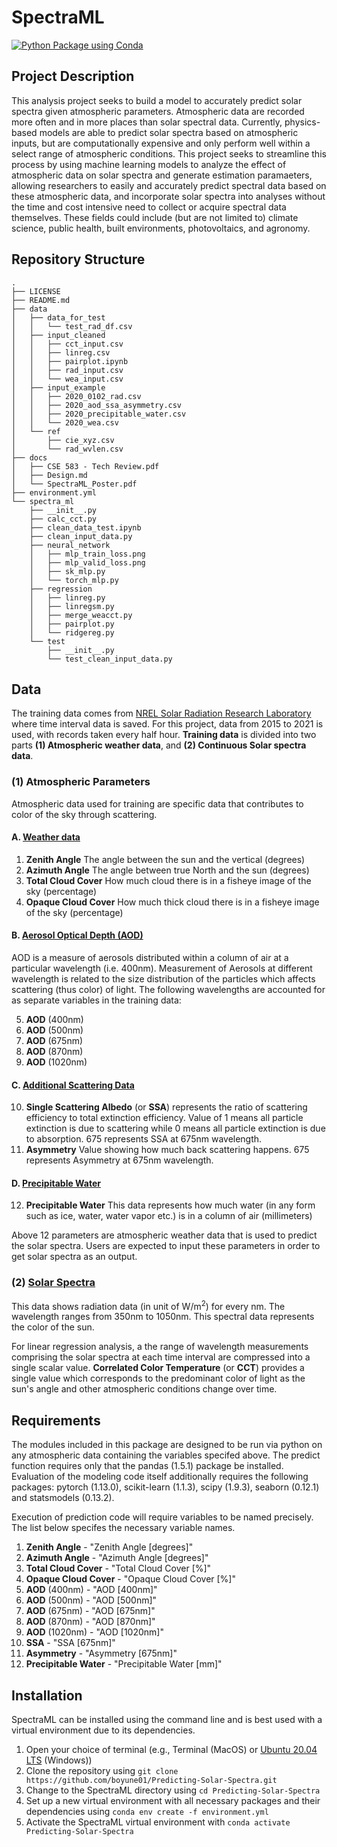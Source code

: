 # SpectraML

[![Python Package using Conda](https://github.com/boyune01/Predicting-Solar-Spectra/actions/workflows/python-package-conda.yml/badge.svg)](https://github.com/boyune01/Predicting-Solar-Spectra/actions/workflows/python-package-conda.yml)
        
## Project Description
This analysis project seeks to build a model to accurately predict solar spectra given atmospheric parameters. Atmospheric data are recorded more often and in more places than solar spectral data. Currently, physics-based models are able to predict solar spectra based on atmospheric inputs, but are computationally expensive and only perform well within a select range of atmospheric conditions. This project seeks to streamline this process by using machine learning models to analyze the effect of atmospheric data on solar spectra and generate estimation paramaeters, allowing researchers to easily and accurately predict spectral data based on these atmospheric data, and incorporate solar spectra into analyses without the time and cost intensive need to collect or acquire spectral data themselves. These fields could include (but are not limited to) climate science, public health, built environments, photovoltaics, and agronomy. 

## Repository Structure
```
.
├── LICENSE
├── README.md
├── data
│   ├── data_for_test
│   │   └── test_rad_df.csv
│   ├── input_cleaned
│   │   ├── cct_input.csv
│   │   ├── linreg.csv
│   │   ├── pairplot.ipynb
│   │   ├── rad_input.csv
│   │   └── wea_input.csv
│   ├── input_example
│   │   ├── 2020_0102_rad.csv
│   │   ├── 2020_aod_ssa_asymmetry.csv
│   │   ├── 2020_precipitable_water.csv
│   │   └── 2020_wea.csv
│   └── ref
│       ├── cie_xyz.csv
│       └── rad_wvlen.csv
├── docs
│   ├── CSE 583 - Tech Review.pdf
│   ├── Design.md
│   └── SpectraML_Poster.pdf
├── environment.yml
└── spectra_ml
    ├── __init__.py
    ├── calc_cct.py
    ├── clean_data_test.ipynb
    ├── clean_input_data.py
    ├── neural_network
    │   ├── mlp_train_loss.png
    │   ├── mlp_valid_loss.png
    │   ├── sk_mlp.py
    │   └── torch_mlp.py
    ├── regression
    │   ├── linreg.py
    │   ├── linregsm.py
    │   ├── merge_weacct.py
    │   ├── pairplot.py
    │   └── ridgereg.py
    └── test
        ├── __init__.py
        └── test_clean_input_data.py
```

## Data
The training data comes from [NREL Solar Radiation Research Laboratory](https://midcdmz.nrel.gov/apps/sitehome.pl?site=BMS) where time interval data is saved. For this project, data from 2015 to 2021 is used, with records taken every half hour. **Training data** is divided into two parts **(1) Atmospheric weather data**, and **(2) Continuous Solar spectra data**. 

### (1) Atmospheric Parameters
Atmospheric data used for training are specific data that contributes to color of the sky through scattering. 

#### A. [Weather data](https://midcdmz.nrel.gov/apps/day.pl?BMS)
1. **Zenith Angle** The angle between the sun and the vertical (degrees)
2. **Azimuth Angle** The angle between true North and the sun (degrees)
3. **Total Cloud Cover** How much cloud there is in a fisheye image of the sky (percentage)
4. **Opaque Cloud Cover** How much thick cloud there is in a fisheye image of the sky (percentage)

#### B. [Aerosol Optical Depth (AOD)](https://midcdmz.nrel.gov/apps/daily.pl?site=AODSRRL1S&start=20150701&yr=2021&mo=9&dy=19) <br>
AOD is a measure of aerosols distributed within a column of air at a particular wavelength (i.e. 400nm). Measurement of Aerosols at different wavelength is related to the size distribution of the particles which affects scattering (thus color) of light. The following wavelengths are accounted for as separate variables in the training data:

5. **AOD** (400nm)
6. **AOD** (500nm)
7. **AOD** (675nm)
8. **AOD** (870nm)
9. **AOD** (1020nm)

#### C. [Additional Scattering Data](https://midcdmz.nrel.gov/apps/daily.pl?site=AODSRRL1S&start=20150701&yr=2021&mo=9&dy=19) <br>
10. **Single Scattering Albedo** (or **SSA**) represents the ratio of scattering efficiency to total extinction efficiency. Value of 1 means all particle extinction is due to scattering while 0 means all particle extinction is due to absorption. 675 represents SSA at 675nm wavelength.
11. **Asymmetry** Value showing how much back scattering happens. 675 represents Asymmetry at 675nm wavelength.

#### D. [Precipitable Water](https://midcdmz.nrel.gov/apps/daily.pl?site=PWVSRRL&live=1)

12. **Precipitable Water** This data represents how much water (in any form such as ice, water, water vapor etc.) is in a column of air (millimeters)

Above 12 parameters are atmospheric weather data that is used to predict the solar spectra. Users are expected to input these parameters in order to get solar spectra as an output.

### (2) [Solar Spectra](https://midcdmz.nrel.gov/apps/spectra.pl?BMS)

This data shows radiation data (in unit of W/m<sup>2</sup>) for every nm. The wavelength ranges from 350nm to 1050nm. This spectral data represents the color of the sun.

For linear regression analysis, a the range of wavelength measurements comprising the solar spectra at each time interval are compressed into a single scalar value. **Correlated Color Temperature** (or **CCT**) provides a single value which corresponds to the predominant color of light as the sun's angle and other atmospheric conditions change over time. 

## Requirements

The modules included in this package are designed to be run via python on any atmospheric data containing the variables specifed above. The predict function requires only that the pandas (1.5.1) package be installed. Evaluation of the modeling code itself additionally requires the following packages: pytorch (1.13.0), scikit-learn (1.1.3), scipy (1.9.3), seaborn (0.12.1) and statsmodels (0.13.2).

Execution of prediction code will require variables to be named precisely. The list below specifes the necessary variable names. 

1. **Zenith Angle** - "Zenith Angle [degrees]"
2. **Azimuth Angle** - "Azimuth Angle [degrees]"
3. **Total Cloud Cover** - "Total Cloud Cover [%]"
4. **Opaque Cloud Cover** - "Opaque Cloud Cover [%]"
5. **AOD** (400nm) - "AOD [400nm]"
6. **AOD** (500nm) - "AOD [500nm]"
7. **AOD** (675nm) - "AOD [675nm]"
8. **AOD** (870nm) - "AOD [870nm]"
9. **AOD** (1020nm) - "AOD [1020nm]"
10. **SSA** - "SSA [675nm]"
11. **Asymmetry** - "Asymmetry [675nm]"
12. **Precipitable Water** - "Precipitable Water [mm]"

## Installation

SpectraML can be installed using the command line and is best used with a virtual environment due to its dependencies.

1. Open your choice of terminal (e.g., Terminal (MacOS) or [Ubuntu 20.04 LTS](https://www.microsoft.com/en-us/p/ubuntu-2004-lts/9n6svws3rx71?activetab=pivot:overviewtab) (Windows))
2. Clone the repository using `git clone https://github.com/boyune01/Predicting-Solar-Spectra.git`
3. Change to the SpectraML directory using `cd Predicting-Solar-Spectra`
4. Set up a new virtual environment with all necessary packages and their dependencies using `conda env create -f environment.yml`
5. Activate the SpectraML virtual environment with `conda activate Predicting-Solar-Spectra`
